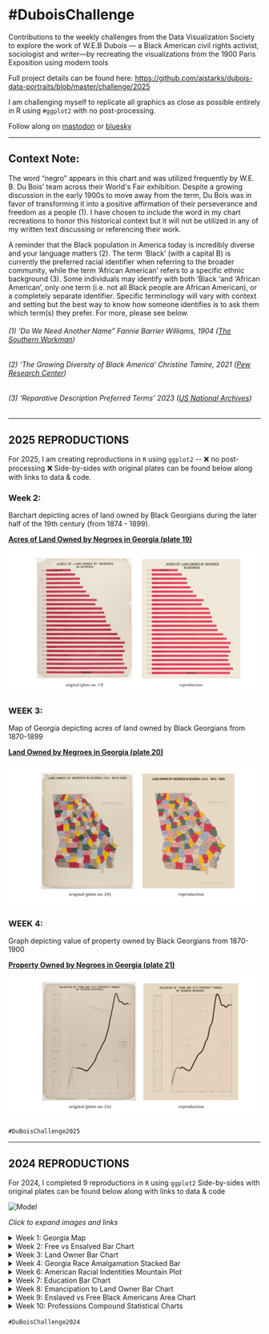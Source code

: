 # #DuboisChallenge
Contributions to the weekly challenges from the Data Visualization Society to explore the work of W.E.B Dubois — a Black American civil rights activist, sociologist and writer—by recreating the visualizations from the 1900 Paris Exposition using modern tools

Full project details can be found here: 
https://github.com/ajstarks/dubois-data-portraits/blob/master/challenge/2025 

I am challenging myself to replicate all graphics as close as possible entirely in R using ```#ggplot2```  with no post-processing. 

Follow along on [mastodon](https://vis.social/@mollykuhs) or [bluesky](https://bsky.app/profile/kuhs.bsky.social)

-----------------------------------

## **Context Note:** 

The word “negro” appears in this chart and was utilized frequently by W.E. B. Du Bois’ team across their World's Fair exhibition. Despite a growing discussion in the early 1900s to move away from the term, Du Bois was in favor of transforming it into a positive affirmation of their perseverance and freedom as a people (1). I have chosen to include the word in my chart recreations to honor this historical context but it will not be utilized in any of my written text discussing or referencing their work. 

A reminder that the Black population in America today is incredibly diverse and your language matters (2). The term ‘Black’ (with a capital B) is currently the preferred racial identifier when referring to the broader community, while the term ‘African American’ refers to a specific ethnic background (3). Some individuals may identify with both ‘Black ‘and ‘African American’, only one term (i.e. not all Black people are African American), or a completely separate identifier. Specific terminology will vary with context and setting but the best way to know how someone identifies is to ask them which term(s) they prefer.  For more, please see below. 

###### *(1) ‘Do We Need Another Name” Fannie Barrier Williams, 1904 ([The Southern Workman](https://play.google.com/books/reader?id=iLs3AQAAIAAJ&pg=GBS.PA32&hl=en))*

###### *(2) ‘The Growing Diversity of Black America’ Christine Tamire, 2021 ([Pew Research Center](https://www.pewresearch.org/social-trends/2021/03/25/the-growing-diversity-of-black-america/))* 

###### *(3) 'Reparative Description Preferred Terms’ 2023 ([US National Archives](https://www.archives.gov/research/catalog/lcdrg/appendix/black-person))*

-----------------------------------
## **2025 REPRODUCTIONS**

For 2025, I am creating reproductions in ```R``` using ```ggplot2``` --  ❌ no post-processing ❌ Side-by-sides with original plates can be found below along with links to data & code.

### **Week 2:** 
  
Barchart depicting acres of land owned by Black Georgians during the later half of the 19th century (from 1874 - 1899).

**[Acres of Land Owned by Negroes in Georgia (plate 19)](https://github.com/makuhs/DuboisChallenge/tree/main/2025/Week02)**

![Model](https://github.com/makuhs/DuboisChallenge/blob/main/2025/Week02/week2_sidebyside.png)


### **WEEK 3:**

Map of Georgia depicting acres of land owned by Black Georgians from 1870-1899

**[Land Owned by Negroes in Georgia (plate 20)](https://github.com/makuhs/DuboisChallenge/tree/main/2025/Week03)**

![Model](https://github.com/makuhs/DuboisChallenge/blob/main/2025/Week03/week3_sidebyside.png)


### **WEEK 4:**

Graph depicting value of property owned by Black Georgians from 1870-1900

**[Property Owned by Negroes in Georgia (plate 21)](https://github.com/makuhs/DuboisChallenge/tree/main/2025/Week04)**

![Model](https://github.com/makuhs/DuboisChallenge/blob/main/2025/Week04/week4_sidebyside.png)

```#DuBoisChallenge2025```

-----------------------------------

## **2024 REPRODUCTIONS**
For 2024, I completed 9 reproductions in ```R``` using ```ggplot2``` Side-by-sides with original plates can be found below along with links to data & code

![Model](https://github.com/makuhs/DuboisChallenge/blob/main/final_combined_2024.png)

*Click to expand images and links*

<details>
  <summary>Week 1: Georgia Map</summary>
  
Maps comparing the population of Black Georgians in the years 1870 and 1880. 

**[Negro Population of Georgia by Counties, 1870, 1880 (plate 06)](https://github.com/makuhs/DuboisChallenge/tree/main/2024/Week01)**

![Model](https://github.com/makuhs/DuboisChallenge/blob/main/2024/Week01/week1_sidebyside.png) 
</details>


<details>
  <summary>Week 2: Free vs Ensalved Bar Chart</summary>
  
Unique barchart depicting the percentages of free and enslaved Black Americans before and after emancipation in 1863. 

**[Slave and Free Negroes (plate 12](https://github.com/makuhs/DuboisChallenge/tree/main/2024/Week02)**

![Model](https://github.com/makuhs/DuboisChallenge/blob/main/2024/Week02/week2_sidebyside.png) 
</details>

<details>
  <summary>Week 3: Land Owner Bar Chart</summary>
  
Barchart depicting acres of land owned by Black Georgians during the later half of the 19th century (from 1874 - 1899).

**[Acres of Land Owned by Negroes in Georgia (plate 19)](https://github.com/makuhs/DuboisChallenge/tree/main/2024/Week03)**

![Model](https://github.com/makuhs/DuboisChallenge/blob/main/2024/Week03/week3_sidebyside.png)
</details>

<details>
  <summary>Week 4: Georgia Race Amalgamation Stacked Bar</summary>
  
Stacked barchart depicting the racial make-up of a subset of 40,000 Black Georgians. 

**[Race Amalgamation in Georgia (plate 13)](https://github.com/makuhs/DuboisChallenge/tree/main/2024/Week05)** 

![Model](https://github.com/makuhs/DuboisChallenge/blob/main/2024/Week05/week5_sidebyside.png)
</details>

<details>
  <summary>Week 6: American Racial Indentities Mountain Plot</summary>
  
A mountain-like area chart displaying shifting American racial identities between 1800 and 1890.

**[Amalgamation of the White and Black elements of the population in the United States (plate 54)](https://github.com/makuhs/DuboisChallenge/tree/main/2024/Week06)**

![Model](https://github.com/makuhs/DuboisChallenge/blob/main/2024/Week06/week6_sidebyside.png)
</details>

<details>
  <summary>Week 7: Education Bar Chart</summary>
  
Horizontal bar charts comparing the state of educational opportunities (via illiteracy) of Black Americans with the larger world. 

**[Illiteracy of the American Negro compared with other nations (plate 47)](https://github.com/makuhs/DuboisChallenge/tree/main/2024/Week07)**

![Model](https://github.com/makuhs/DuboisChallenge/blob/main/2024/Week07/week7_sidebyside.png)
</details>


<details>
  <summary>Week 8: Emancipation to Land Owner Bar Chart </summary>
  
Stacked bars to show how Black Americans, largely enslaved in 1860, transformed post emancipation into a group where 30 years later, one-fifth owned their own land.

**[The Rise of Negroes from Slavery to Freedom in One Generation (plate 50)](https://github.com/makuhs/DuboisChallenge/tree/main/2024/Week08)**

![Model](https://github.com/makuhs/DuboisChallenge/blob/main/2024/Week08/week8_sidebyside.png)
</details>

<details>
  <summary>Week 9: Enslaved vs Free Black Americans Area Chart</summary>
  
Area chart displaying number of enslaved and free Black Americans from 1790 to 1870 with a sharp decrease in enslaved upong emancipation in 1863-65.

**[Proportion of Freemen and Slaves (plate 51)](https://github.com/makuhs/DuboisChallenge/tree/main/2024/Week09)**

![Model](https://github.com/makuhs/DuboisChallenge/blob/main/2024/Week09/week9_sidebyside.png)
</details>

<details>
  <summary>Week 10: Professions Compound Statistical Charts</summary>
  
Serving as an overview, this plate includes both a map and pie chart showing professions among Black Americans in 1900. Graphics are accompanied by both French & English text. 

**[A Series Of Statistical Charts Illustrating The Conditions Of Descendants Of Formal African Slaves Now Resident In The Unites States (plate 37)](https://github.com/makuhs/DuboisChallenge/tree/main/2024/Week10)**

![Model](https://github.com/makuhs/DuboisChallenge/blob/main/2024/Week10/week10_sidebyside.png)
</details>

```#DuBoisChallenge2024```
